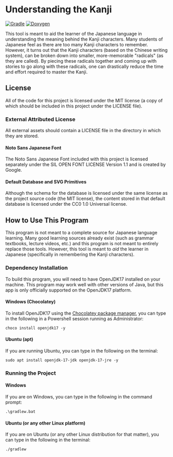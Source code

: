 # Understanding the Kanji

[![Gradle](https://github.com/samuelcmace/understanding-the-kanji/actions/workflows/gradle.yml/badge.svg)](https://github.com/samuelcmace/understanding-the-kanji/actions/workflows/gradle.yml)
[![Doxygen](https://github.com/samuelcmace/understanding-the-kanji/actions/workflows/doxygen.yml/badge.svg?branch=main)](https://github.com/samuelcmace/understanding-the-kanji/actions/workflows/doxygen.yml)

This tool is meant to aid the learner of the Japanese language in understanding the meaning behind the Kanji characters.
Many students of Japanese feel as there are too many Kanji characters to remember. However, it turns out that the Kanji
characters (based on the Chinese writing system), can be broken down into smaller, more-memorable "radicals" (as they
are called). By piecing these radicals together and coming up with stories to go along with these radicals, one can
drastically reduce the time and effort required to master the Kanji.

## License

All of the code for this project is licensed under the MIT license (a copy of which should be included in this project
under the LICENSE file).

### External Attributed License

All external assets should contain a LICENSE file in the directory in which they are stored.

#### Noto Sans Japanese Font

The Noto Sans Japanese Font included with this project is licensed separately under the SIL OPEN FONT LICENSE Version
1.1 and is created by Google.

#### Default Database and SVG Primitives

Although the schema for the database is licensed under the same license as the project source code (the MIT license),
the content stored in that default database is licensed under the CC0 1.0 Universal license.

## How to Use This Program

This program is not meant to a complete source for Japanese language learning. Many good learning sources already
exist (such as grammar textbooks, lecture videos, etc.) and this program is not meant to entirely replace those tools.
However, this tool is meant to _aid_ the learner in Japanese (specifically in remembering the Kanji characters).

### Dependency Installation

To build this program, you will need to have OpenJDK17 installed on your machine. This program may work well with other
versions of Java, but this app is only officially supported on the OpenJDK17 platform.

#### Windows (Chocolatey)

To install OpenJDK17 using the [Chocolatey package manager](https://chocolatey.org/), you can type in the following in a
Powershell session running as Administrator:

```
choco install openjdk17 -y
```

#### Ubuntu (apt)

If you are running Ubuntu, you can type in the following on the terminal:

```
sudo apt install openjdk-17-jdk openjdk-17-jre -y
```

### Running the Project

#### Windows

If you are on Windows, you can type in the following in the command prompt:

```
.\gradlew.bat
```

#### Ubuntu (or any other Linux platform)

If you are on Ubuntu (or any other Linux distribution for that matter), you can type in the following in the terminal:

```
./gradlew
```